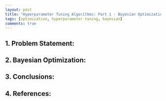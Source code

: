 ```yaml
---
layout: post
title: "Hyperparameter Tuning Algorithms: Part 1 - Bayesian Optimization"
tags: [optimization, hyperparameter tuning, bayesian]
comments: true
---
```



## 1. Problem Statement:

## 2. Bayesian Optimization:

## 3. Conclusions:

## 4. References:
